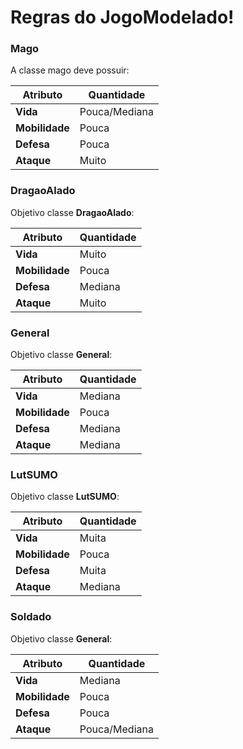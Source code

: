 # Regras do JogoModelado!

### Mago

A classe mago deve possuir:

| Atributo       | Quantidade    |
| -------------- | ------------- |
| **Vida**       | Pouca/Mediana |
| **Mobilidade** | Pouca         |
| **Defesa**     | Pouca         |
| **Ataque**     | Muito         |

### DragaoAlado

Objetivo classe **DragaoAlado**:

| Atributo       | Quantidade |
| -------------- | ---------- |
| **Vida**       | Muito      |
| **Mobilidade** | Pouca      |
| **Defesa**     | Mediana    |
| **Ataque**     | Muito      |

### General

Objetivo classe **General**:

| Atributo       | Quantidade |
| -------------- | ---------- |
| **Vida**       | Mediana    |
| **Mobilidade** | Pouca      |
| **Defesa**     | Mediana    |
| **Ataque**     | Mediana    |

### LutSUMO

Objetivo classe **LutSUMO**:

| Atributo       | Quantidade |
| -------------- | ---------- |
| **Vida**       | Muita      |
| **Mobilidade** | Pouca      |
| **Defesa**     | Muita      |
| **Ataque**     | Mediana    |

### Soldado

Objetivo classe **General**:

| Atributo       | Quantidade    |
| -------------- | ------------- |
| **Vida**       | Mediana       |
| **Mobilidade** | Pouca         |
| **Defesa**     | Pouca         |
| **Ataque**     | Pouca/Mediana |
